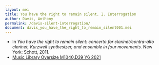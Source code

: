 ```yaml
---
layout: mei
title: You have the right to remain silent, I. Interrogation
author: Davis, Anthony
permalink: /davis-silent-interrogation/
document: davis_you_have_the_right_to_remain_silent001.mei
---
```


- In *You have the right to remain silent: concerto for clarinet/contra-alto clarinet, Kurzweil synthesizer, and ensemble in four movements.* New York: Schott, 2011.
- <a href="https://tufts.primo.exlibrisgroup.com/permalink/01TUN_INST/1kc9gia/alma991018697967003851" target="_blank">Music Library Oversize M1040.D39 Y6 2021</a>
